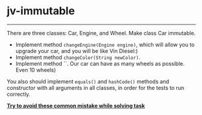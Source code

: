 # jv-immutable


---
There are three classes: Car, Engine, and Wheel. Make class Car immutable.

* Implement method `changeEngine(Engine engine)`, which will allow you to upgrade your car, and you will be like Vin Diesel:)
* Implement method `changeColor(String newColor)`.
* Implement method ``. Our car can have as many wheels as possible. Even 10 wheels)

You also should implement `equals()` and `hashCode()` methods and constructor with all arguments in all classes, in order for the tests to run correctly.

**[Try to avoid these common mistake while solving task](./checklist.md)**

